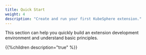 ```yaml
---
title: Quick Start
weight: 4
description: "Create and run your first KubeSphere extension."
---
```


This section can help you quickly build an extension development environment and understand basic principles.

{{%children description="true" %}}
